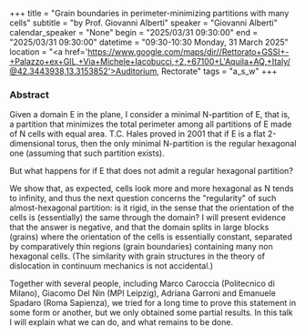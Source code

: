+++
title = "Grain boundaries in perimeter-minimizing partitions with many cells"
subtitle = "by Prof. Giovanni Alberti"
speaker = "Giovanni Alberti"
calendar_speaker = "None"
begin = "2025/03/31  09:30:00"
end = "2025/03/31  09:30:00"
datetime = "09:30-10:30 Monday, 31 March 2025"
location = "<a href='https://www.google.com/maps/dir//Rettorato+GSSI+-+Palazzo+ex+GIL,+Via+Michele+Iacobucci,+2,+67100+L'Aquila+AQ,+Italy/@42.3443938,13.3153852'>Auditorium, Rectorate</a>"
tags = "a_s_w"
+++

### Abstract
Given a domain E in the plane, I consider a minimal N-partition of E,
that is, a partition that minimizes the total perimeter among all
partitions of E made of N cells with equal area. T.C. Hales proved in
2001 that if E is a flat 2-dimensional torus, then the only minimal
N-partition is the regular hexagonal one (assuming that such partition
exists).

But what happens for if E that does not admit a regular hexagonal
partition?

We show that, as expected, cells look more and more hexagonal as N tends
to infinity, and thus the next question concerns the "regularity" of
such almost-hexagonal partition: is it rigid, in the sense that the
orientation of the cells is (essentially) the same through the domain?
I will present evidence that the answer is negative, and that the domain
splits in large blocks (grains) where the orientation of the cells is
essentially constant, separated by comparatively thin regions (grain
boundaries) containing many non hexagonal cells.
(The similarity with grain structures in the theory of dislocation in
continuum mechanics is not accidental.)

Together with several people, including Marco Caroccia (Politecnico di
Milano), Giacomo Del Nin (MPI Leipzig), Adriana Garroni and Emanuele
Spadaro (Roma Sapienza), we tried for a long time to prove this
statement in some form or another, but we only obtained some partial
results.
In this talk I will explain what we can do, and what remains to be done.
